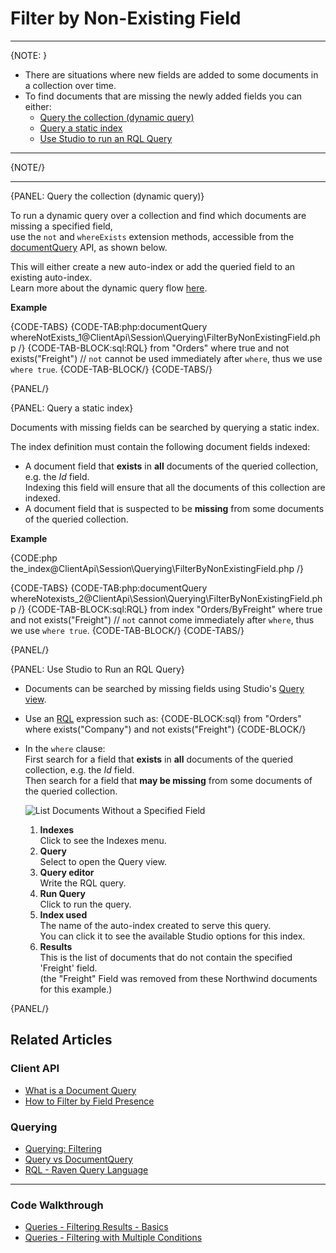 ﻿# Filter by Non-Existing Field  

---

{NOTE: }

* There are situations where new fields are added to some documents in a collection over time.  
* To find documents that are missing the newly added fields you can either:  
    * [Query the collection (dynamic query)](../../../client-api/session/querying/how-to-filter-by-non-existing-field#query-the-collection-(dynamic-query))  
    * [Query a static index](../../../client-api/session/querying/how-to-filter-by-non-existing-field#query-a-static-index)  
    * [Use Studio to run an RQL Query](../../../client-api/session/querying/how-to-filter-by-non-existing-field#use-studio-to-run-an-rql-query)  

----

{NOTE/}

---

{PANEL: Query the collection (dynamic query)}

To run a dynamic query over a collection and find which documents are missing a specified field,  
use the `not` and `whereExists` extension methods, accessible from the [documentQuery](../../../client-api/session/querying/document-query/what-is-document-query) API, 
as shown below.  

This will either create a new auto-index or add the queried field to an existing auto-index.  
Learn more about the dynamic query flow [here](../../../client-api/session/querying/how-to-query#dynamicQuery).  

**Example**

{CODE-TABS}
{CODE-TAB:php:documentQuery whereNotExists_1@ClientApi\Session\Querying\FilterByNonExistingField.php /}
{CODE-TAB-BLOCK:sql:RQL}
from "Orders"
where true and not exists("Freight")
// `not` cannot be used immediately after `where`, thus we use `where true`.
{CODE-TAB-BLOCK/}
{CODE-TABS/}

{PANEL/}

{PANEL: Query a static index}

Documents with missing fields can be searched by querying a static index.  

The index definition must contain the following document fields indexed:

* A document field that **exists** in **all** documents of the queried collection, e.g. the _Id_ field.  
  Indexing this field will ensure that all the documents of this collection are indexed.
* A document field that is suspected to be **missing** from some documents of the queried collection.  

**Example**

{CODE:php the_index@ClientApi\Session\Querying\FilterByNonExistingField.php /}

{CODE-TABS}
{CODE-TAB:php:documentQuery whereNotexists_2@ClientApi\Session\Querying\FilterByNonExistingField.php /}
{CODE-TAB-BLOCK:sql:RQL}
from index "Orders/ByFreight"
where true and not exists("Freight")
// `not` cannot come immediately after `where`, thus we use `where true`.
{CODE-TAB-BLOCK/}
{CODE-TABS/}

{PANEL/}

{PANEL: Use Studio to Run an RQL Query}

* Documents can be searched by missing fields using Studio's [Query view](../../../studio/database/queries/query-view).  

* Use an [RQL](../../../client-api/session/querying/what-is-rql) expression such as:
  {CODE-BLOCK:sql}
from "Orders"    
where exists("Company") and not exists("Freight")
{CODE-BLOCK/}

* In the `where` clause:  
  First search for a field that **exists** in **all** documents of the queried collection, e.g. the _Id_ field.  
  Then search for a field that **may be missing** from some documents of the queried collection.  

    ![List Documents Without a Specified Field](images/non-existing-field-studio-rql.png "Query for documents that are missing the specified field")

    1. **Indexes**  
       Click to see the Indexes menu.
    2. **Query**  
       Select to open the Query view.
    3. **Query editor**  
       Write the RQL query.
    4. **Run Query**  
       Click to run the query.
    5. **Index used**  
       The name of the auto-index created to serve this query.  
       You can click it to see the available Studio options for this index.  
    6. **Results**  
       This is the list of documents that do not contain the specified 'Freight' field.  
       (the "Freight" Field was removed from these Northwind documents for this example.)

{PANEL/}

## Related Articles

### Client API

- [What is a Document Query](../../../client-api/session/querying/document-query/what-is-document-query)
- [How to Filter by Field Presence](../../../client-api/session/querying/how-to-filter-by-field)

### Querying

- [Querying: Filtering](../../../indexes/querying/filtering)
- [Query vs DocumentQuery](../../../client-api/session/querying/document-query/query-vs-document-query)
- [RQL - Raven Query Language](../../../client-api/session/querying/what-is-rql)

---

### Code Walkthrough

- [Queries - Filtering Results - Basics](https://demo.ravendb.net/demos/csharp/queries/filtering-results-basics)
- [Queries - Filtering with Multiple Conditions](https://demo.ravendb.net/demos/csharp/queries/filtering-results-multiple-conditions)
